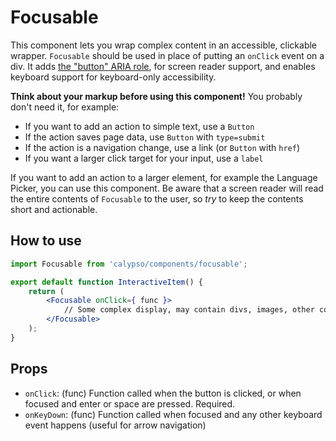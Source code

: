 # Focusable

This component lets you wrap complex content in an accessible, clickable wrapper. `Focusable` should be used in place of putting an `onClick` event on a div. It adds [the "button" ARIA role](https://developer.mozilla.org/en-US/docs/Web/Accessibility/ARIA/ARIA_Techniques/Using_the_button_role), for screen reader support, and enables keyboard support for keyboard-only accessibility.

**Think about your markup before using this component!** You probably don't need it, for example:

- If you want to add an action to simple text, use a `Button`
- If the action saves page data, use `Button` with `type=submit`
- If the action is a navigation change, use a link (or `Button` with `href`)
- If you want a larger click target for your input, use a `label`

If you want to add an action to a larger element, for example the Language Picker, you can use this component. Be aware that a screen reader will read the entire contents of `Focusable` to the user, so _try_ to keep the contents short and actionable.

## How to use

```jsx
import Focusable from 'calypso/components/focusable';

export default function InteractiveItem() {
	return (
		<Focusable onClick={ func }>
			// Some complex display, may contain divs, images, other components, etc.
		</Focusable>
	);
}
```

## Props

- `onClick`: (func) Function called when the button is clicked, or when focused and enter or space are pressed. Required.
- `onKeyDown`: (func) Function called when focused and any other keyboard event happens (useful for arrow navigation)

